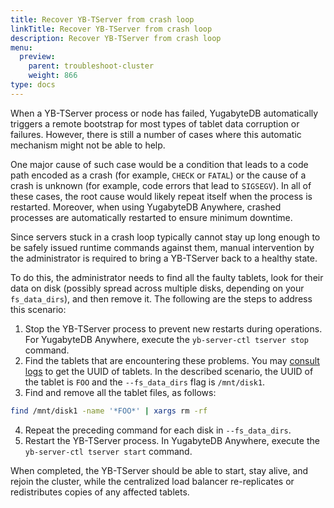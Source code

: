 ```yaml
---
title: Recover YB-TServer from crash loop
linkTitle: Recover YB-TServer from crash loop
description: Recover YB-TServer from crash loop
menu:
  preview:
    parent: troubleshoot-cluster
    weight: 866
type: docs
---
```


When a YB-TServer process or node has failed, YugabyteDB automatically triggers a remote bootstrap for
 most types of tablet data corruption or failures. However, there is still a number of cases where this automatic mechanism might not be able to help.

One major cause of such case would be a condition that leads to a code path encoded as a crash (for example, `CHECK` or `FATAL`) or the cause of a crash is unknown (for example, code errors that lead to `SIGSEGV`).
In all of these cases, the root cause would likely repeat itself when the process is restarted.
Moreover, when using YugabyteDB Anywhere, crashed processes are automatically restarted to ensure minimum downtime.

Since servers stuck in a crash loop typically cannot stay up long enough to be safely issued runtime commands against them, manual intervention by the administrator is required to bring a YB-TServer back to a healthy state.

To do this, the administrator needs to find all the faulty tablets, look for their data on disk (possibly spread across multiple disks, depending on your `fs_data_dirs`), and then remove it.
The following are the steps to address this scenario:

1. Stop the YB-TServer process to prevent new restarts during operations. For YugabyteDB Anywhere, execute the `yb-server-ctl tserver stop` command.
2. Find the tablets that are encountering these problems. You may [consult logs](../../nodes/check-logs) to get the UUID of tablets. In the described scenario, the UUID of the tablet is `FOO` and the `--fs_data_dirs` flag is `/mnt/disk1`.
3. Find and remove all the tablet files, as follows:
```bash
find /mnt/disk1 -name '*FOO*' | xargs rm -rf
```
4. Repeat the preceding command for each disk in `--fs_data_dirs`.
5. Restart the YB-TServer process. In YugabyteDB Anywhere, execute the `yb-server-ctl tserver start` command.

When completed, the YB-TServer should be able to start, stay alive, and rejoin the cluster, while the centralized load balancer re-replicates or redistributes copies of any affected tablets.
